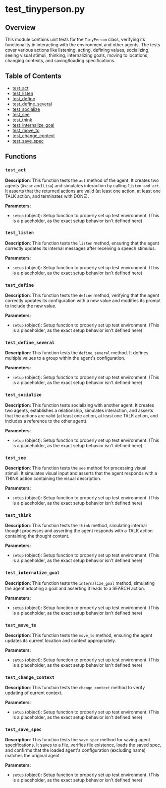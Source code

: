 # test_tinyperson.py

## Overview

This module contains unit tests for the `TinyPerson` class, verifying its functionality in interacting with the environment and other agents. The tests cover various actions like listening, acting, defining values, socializing, seeing visual stimuli, thinking, internalizing goals, moving to locations, changing contexts, and saving/loading specifications.

## Table of Contents

- [test_act](#test-act)
- [test_listen](#test-listen)
- [test_define](#test_define)
- [test_define_several](#test_define_several)
- [test_socialize](#test_socialize)
- [test_see](#test_see)
- [test_think](#test_think)
- [test_internalize_goal](#test_internalize_goal)
- [test_move_to](#test_move_to)
- [test_change_context](#test_change_context)
- [test_save_spec](#test_save_spec)


## Functions

### `test_act`

**Description**: This function tests the `act` method of the agent. It creates two agents (`Oscar` and `Lisa`) and simulates interaction by calling `listen_and_act`. It asserts that the returned actions are valid (at least one action, at least one TALK action, and terminates with DONE).

**Parameters**:
- `setup` (object): Setup function to properly set up test environment. (This is a placeholder, as the exact setup behavior isn't defined here)


### `test_listen`

**Description**: This function tests the `listen` method, ensuring that the agent correctly updates its internal messages after receiving a speech stimulus.

**Parameters**:
- `setup` (object): Setup function to properly set up test environment. (This is a placeholder, as the exact setup behavior isn't defined here)


### `test_define`

**Description**: This function tests the `define` method, verifying that the agent correctly updates its configuration with a new value and modifies its prompt to include the new value.

**Parameters**:
- `setup` (object): Setup function to properly set up test environment. (This is a placeholder, as the exact setup behavior isn't defined here)


### `test_define_several`

**Description**: This function tests the `define_several` method. It defines multiple values to a group within the agent's configuration.

**Parameters**:
- `setup` (object): Setup function to properly set up test environment. (This is a placeholder, as the exact setup behavior isn't defined here)


### `test_socialize`

**Description**: This function tests socializing with another agent. It creates two agents, establishes a relationship, simulates interaction, and asserts that the actions are valid (at least one action, at least one TALK action, and includes a reference to the other agent).

**Parameters**:
- `setup` (object): Setup function to properly set up test environment. (This is a placeholder, as the exact setup behavior isn't defined here)


### `test_see`

**Description**: This function tests the `see` method for processing visual stimuli. It simulates visual input and asserts that the agent responds with a THINK action containing the visual description.

**Parameters**:
- `setup` (object): Setup function to properly set up test environment. (This is a placeholder, as the exact setup behavior isn't defined here)


### `test_think`

**Description**: This function tests the `think` method, simulating internal thought processes and asserting the agent responds with a TALK action containing the thought content.

**Parameters**:
- `setup` (object): Setup function to properly set up test environment. (This is a placeholder, as the exact setup behavior isn't defined here)


### `test_internalize_goal`

**Description**: This function tests the `internalize_goal` method, simulating the agent adopting a goal and asserting it leads to a SEARCH action.

**Parameters**:
- `setup` (object): Setup function to properly set up test environment. (This is a placeholder, as the exact setup behavior isn't defined here)


### `test_move_to`

**Description**: This function tests the `move_to` method, ensuring the agent updates its current location and context appropriately.

**Parameters**:
- `setup` (object): Setup function to properly set up test environment. (This is a placeholder, as the exact setup behavior isn't defined here)


### `test_change_context`

**Description**: This function tests the `change_context` method to verify updating of current context.

**Parameters**:
- `setup` (object): Setup function to properly set up test environment. (This is a placeholder, as the exact setup behavior isn't defined here)


### `test_save_spec`

**Description**: This function tests the `save_spec` method for saving agent specifications. It saves to a file, verifies file existence, loads the saved spec, and confirms that the loaded agent's configuration (excluding name) matches the original agent.

**Parameters**:
- `setup` (object): Setup function to properly set up test environment. (This is a placeholder, as the exact setup behavior isn't defined here)